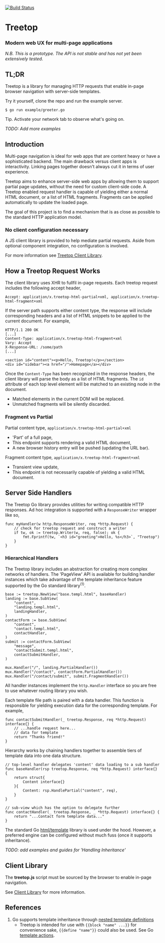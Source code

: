 [![Build Status](https://travis-ci.org/rur/treetop.svg?branch=master)](https://travis-ci.org/rur/treetop)

# Treetop

### Modern web UX for multi-page applications

_N.B. This is a prototype. The API is not stable and has not yet been extensively tested._

## TL;DR

Treetop is a library for managing HTTP requests that enable in-page browser navigation with server-side templates.

Try it yourself, clone the repo and run the example server.

    $ go run example/greeter.go

Tip. Activate your network tab to observe what's going on.

_TODO: Add more examples_

## Introduction

Multi-page navigation is ideal for web apps that are content heavy or have a sophisticated backend. The main drawback versus client apps is interactivity. Linking pages together doesn't always cut it in terms of user experience.

Treetop aims to enhance server-side web apps by allowing them to support partial page updates, without the need for custom client-side code. A Treetop enabled request handler is capable of yielding either a normal HTML document, or a list of HTML fragments. Fragments can be applied automatically to update the loaded page.

The goal of this project is to find a mechanism that is as close as possible to the standard HTTP application model.

### No client configuration necessary

A JS client library is provided to help mediate partial requests. Aside from optional component integration, no configuration is involved.

For more information see [Treetop Client Library](https://github.com/rur/treetop-client).


## How a Treetop Request Works

The client library uses XHR to fullfil in-page requests. Each treetop request includes the following accept header,

    Accept: application/x.treetop-html-partial+xml, application/x.treetop-html-fragment+xml

If the server path supports either content type, the response will include corresponding headers and a list of HTML snippets
to be applied to the current document. For example,

    HTTP/1.1 200 OK
    [...]
    Content-Type: application/x.treetop-html-fragment+xml
    Vary: Accept
    X-Response-URL: /some/path
    [...]

    <section id="content"><p>Hello, Treetop!</p></section>
    <div id="sidebar"><a href="/">Homepage</a></div>

Once the `Content-Type` has been recognized in the response headers, the client library will parse the body as a list of HTML fragments. The `id` attribute of each top level element will be matched to an existing node in the document.

* Matched elements in the current DOM will be replaced.
* Unmatched fragments will be silently discarded.


### Fragment vs Partial

Partial content type, `application/x.treetop-html-partial+xml`

* 'Part' of a full page,
* This endpoint supports rendering a valid HTML document,
* A new browser history entry will be pushed (updating the URL bar).

Fragment content type, `application/x.treetop-html-fragment+xml`

* Transient view update,
* This endpoint is not necessarily capable of yielding a valid HTML document.

## Server Side Handlers

The Treetop Go library provides utilities for writing compatible HTTP responses. Ad hoc integration is supported with a `ResponseWriter` wrapper like so,

    func myHandler(w http.ResponseWriter, req *http.Request) {
        // check for treetop request and construct a writer
        if tw, ok := treetop.Writer(w, req, false); ok {
            fmt.Fprintf(tw, `<h3 id="greeting">Hello, %s</h3>`, "Treetop")
        }
    }

### Hierarchical Handlers

The Treetop library includes an abstraction for creating more complex networks of handlers. The 'PageView' API is available for building handler instances which take advantage of the template inheritance feature supported by the Go standard library<sup>(1)</sup>.

    base := treetop.NewView("base.templ.html", baseHandler)
    landing := base.SubView(
        "content",
        "landing.templ.html",
        landingHandler,
    )
    contactForm := base.SubView(
        "content",
        "contact.templ.html",
        contactHandler,
    )
    submit := contactForm.SubView(
        "message",
        "contactSubmit.templ.html",
        contactSubmitHandler,
    )

    mux.Handler("/", landing.PartialHandler())
    mux.Handler("/contact", contactForm.PartialHandler())
    mux.Handler("/contact/submit", submit.FragmentHandler())

All handler instances implement the `http.Handler` interface so you are free to use whatever routing library you wish.

Each template file path is paired with a data handler. This function is responsible for yielding execution data for the corresponding template. For example,


    func contactSubmitHandler(_ treetop.Response, req *http.Request) interface{} {
        // ...handle request here...
        // data for template
        return "Thanks friend!"
    }

Hierarchy works by chaining handlers together to assemble tiers of template data into one data structure.

    // top-level handler delegates 'content' data loading to a sub handler
    func baseHandler(rsp treetop.Response, req *http.Request) interface{} {
        return struct{
            Content interface{}
        }{
            Content: rsp.HandlePartial("content", req),
        }
    }

    // sub-view which has the option to delegate further
    func contactHandler(_ treetop.Response, _ *http.Request) interface{} {
        return "...Contact form template data..."
    }

The standard Go [html/template](https://golang.org/pkg/html/template/) library is used under the hood. However, a preferred engine can be configured without much fuss (once it supports inheritance).

_TODO: add examples and guides for 'Handling Inheritance'_

## Client Library

The __treetop.js__ script must be sourced by the browser to enable in-page navigation.

See [Client Library](https://github.com/rur/treetop-client) for more information.


## References
1. Go supports template inheritance through [nested template definitions](https://tip.golang.org/pkg/text/template/#hdr-Nested_template_definitions)
    * Treetop is intended for use with `{{block "name" ...}}` for convenience sake, `{{define "name"}}` could also be used. See Go [template actions](https://tip.golang.org/pkg/text/template/#hdr-Actions).
